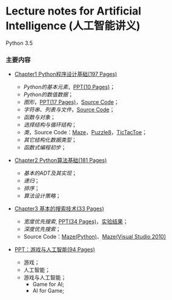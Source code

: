 # Lecture notes for Artificial Intelligence (人工智能讲义)

Python 3.5

### 主要内容
- <a href="Chapter1-CN.pdf">Chapter1 Python程序设计基础(197 Pages)</a>
   - _Python的基本元素_，<a href="Lesson1-CN.pdf">PPT(10 Pages)</a>；
   - _Python的数值数据_；
   - _图形_，<a href="Lesson2-CN.pdf">PPT(17 Pages)</a>，<a href="SourceCode3.zip">Source Code</a>；
   - _字符串、列表与文件_，<a href="SourceCode2.zip">Source Code</a>；
   - _函数与对象_；
   - _选择结构与循环结构_；
   - _类_，Source Code：<a href="Maze1.zip">Maze</a>，<a href="Puzzle8-1.zip">Puzzle8</a>，<a href="TicTacToe1.zip">TicTacToe</a>；
   - _其它结构化数据类型_；
   - _函数式编程初步_；

- <a href="Chapter2-CN.pdf">Chapter2 Python算法基础(181 Pages)</a>
   - _基本的ADT及其实现_；
   - _递归_；
   - _排序_；
   - _算法设计策略_；
   
- <a href="Chapter3-CN.pdf">Chapter3 基本的搜索技术(33 Pages)</a>
   - _宽度优先搜索_, <a href="Search1-CN.pdf">PPT(34 Pages)</a>，<a href="maze_bfs.png">实验结果</a>；
   - _深度优先搜索_；
   - Source Code：<a href="Maze_DBFS.zip">Maze(Python)</a>、<a href="DFSMaze.zip">Maze(Visual Studio 2010)</a>
   
- <a href="GAMEAI-CN.pdf">PPT：游戏与人工智能(94 Pages)</a>
   - 游戏；
   - 人工智能；
   - 游戏与人工智能；
      - Game for AI;
      - AI for Game;
